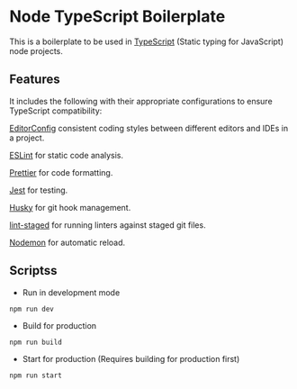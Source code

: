 # Node TypeScript Boilerplate

This is a boilerplate to be used in [TypeScript](https://www.typescriptlang.org/) (Static typing for JavaScript) node projects.

## Features

It includes the following with their appropriate configurations to ensure TypeScript compatibility:

[EditorConfig](https://editorconfig.org/) consistent coding styles between different editors and IDEs in a project.

[ESLint](https://eslint.org/) for static code analysis.

[Prettier](https://prettier.io/) for code formatting.

[Jest](https://jestjs.io/) for testing.

[Husky](https://typicode.github.io/husky/) for git hook management.

[lint-staged](https://github.com/lint-staged/lint-staged) for running linters against staged git files.

[Nodemon](https://nodemon.io/) for automatic reload.

## Scriptss

- Run in development mode

```
npm run dev
```

- Build for production

```
npm run build
```

- Start for production (Requires building for production first)

```
npm run start
```

